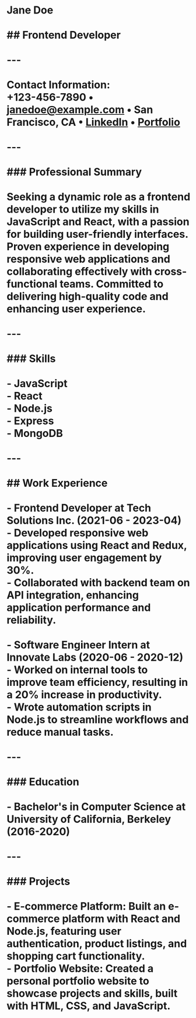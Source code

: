 # Jane Doe<br><br>## Frontend Developer<br><br>---<br><br>**Contact Information:**  <br>+123-456-7890 • janedoe@example.com • San Francisco, CA • [LinkedIn](https://www.linkedin.com/in/janedoe) • [Portfolio](https://janedoe.com)<br><br>---<br><br>### Professional Summary<br><br>Seeking a dynamic role as a frontend developer to utilize my skills in JavaScript and React, with a passion for building user-friendly interfaces. Proven experience in developing responsive web applications and collaborating effectively with cross-functional teams. Committed to delivering high-quality code and enhancing user experience.<br><br>---<br><br>### Skills<br><br>- JavaScript  <br>- React  <br>- Node.js  <br>- Express  <br>- MongoDB  <br><br>---<br><br>## Work Experience<br><br>- **Frontend Developer** at Tech Solutions Inc. (2021-06 - 2023-04)  <br>  - Developed responsive web applications using React and Redux, improving user engagement by 30%.  <br>  - Collaborated with backend team on API integration, enhancing application performance and reliability.  <br><br>- **Software Engineer Intern** at Innovate Labs (2020-06 - 2020-12)  <br>  - Worked on internal tools to improve team efficiency, resulting in a 20% increase in productivity.  <br>  - Wrote automation scripts in Node.js to streamline workflows and reduce manual tasks.  <br><br>---<br><br>### Education<br><br>- **Bachelor's in Computer Science** at University of California, Berkeley (2016-2020)  <br><br>---<br><br>### Projects<br><br>- **E-commerce Platform:** Built an e-commerce platform with React and Node.js, featuring user authentication, product listings, and shopping cart functionality.  <br>- **Portfolio Website:** Created a personal portfolio website to showcase projects and skills, built with HTML, CSS, and JavaScript. 
